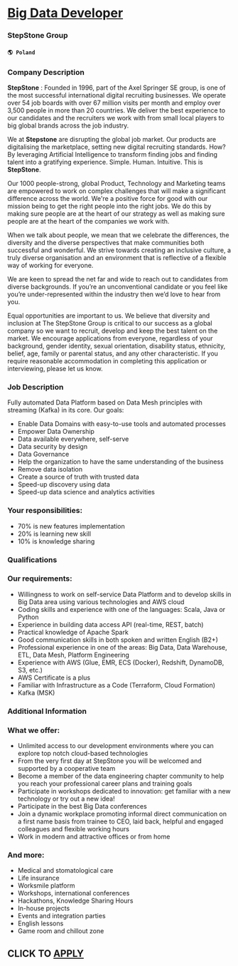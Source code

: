 # [Big Data Developer](https://www.remotewlb.com/apply/big-data-developer-64996)  
### StepStone Group  
#### `🌎 Poland`  

### Company Description

 **StepStone** : Founded in 1996, part of the Axel Springer SE group, is one of the most successful international digital recruiting businesses. We operate over 54 job boards with over 67 million visits per month and employ over 3,500 people in more than 20 countries. We deliver the best experience to our candidates and the recruiters we work with from small local players to big global brands across the job industry.

We at **Stepstone** are disrupting the global job market. Our products are digitalising the marketplace, setting new digital recruiting standards. How? By leveraging Artificial Intelligence to transform finding jobs and finding talent into a gratifying experience. Simple. Human. Intuitive. This is **StepStone**.

Our 1000 people-strong, global Product, Technology and Marketing teams are empowered to work on complex challenges that will make a significant difference across the world. We're a positive force for good with our mission being to get the right people into the right jobs. We do this by making sure people are at the heart of our strategy as well as making sure people are at the heart of the companies we work with.

When we talk about people, we mean that we celebrate the differences, the diversity and the diverse perspectives that make communities both successful and wonderful. We strive towards creating an inclusive culture, a truly diverse organisation and an environment that is reflective of a flexible way of working for everyone.

We are keen to spread the net far and wide to reach out to candidates from diverse backgrounds. If you’re an unconventional candidate or you feel like you’re under-represented within the industry then we’d love to hear from you.

Equal opportunities are important to us. We believe that diversity and inclusion at The StepStone Group is critical to our success as a global company so we want to recruit, develop and keep the best talent on the market. We encourage applications from everyone, regardless of your background, gender identity, sexual orientation, disability status, ethnicity, belief, age, family or parental status, and any other characteristic. If you require reasonable accommodation in completing this application or interviewing, please let us know.

### Job Description

Fully automated Data Platform based on Data Mesh principles with streaming (Kafka) in its core. Our goals:

  * Enable Data Domains with easy-to-use tools and automated processes
  * Empower Data Ownership
  * Data available everywhere, self-serve
  * Data security by design
  * Data Governance
  * Help the organization to have the same understanding of the business
  * Remove data isolation
  * Create a source of truth with trusted data
  * Speed-up discovery using data
  * Speed-up data science and analytics activities

### Your responsibilities:

  * 70% is new features implementation
  * 20% is learning new skill
  * 10% is knowledge sharing

### Qualifications

### Our requirements:

  * Willingness to work on self-service Data Platform and to develop skills in Big Data area using various technologies and AWS cloud
  * Coding skills and experience with one of the languages: Scala, Java or Python
  * Experience in building data access API (real-time, REST, batch)
  * Practical knowledge of Apache Spark
  * Good communication skills in both spoken and written English (B2+)
  * Professional experience in one of the areas: Big Data, Data Warehouse, ETL, Data Mesh, Platform Engineering 
  * Experience with AWS (Glue, EMR, ECS (Docker), Redshift, DynamoDB, S3, etc.)
  * AWS Certificate is a plus
  * Familiar with Infrastructure as a Code (Terraform, Cloud Formation)
  * Kafka (MSK)

### Additional Information

### What we offer:

  * Unlimited access to our development environments where you can explore top notch cloud-based technologies
  * From the very first day at StepStone you will be welcomed and supported by a cooperative team
  * Become a member of the data engineering chapter community to help you reach your professional career plans and training goals
  * Participate in workshops dedicated to innovation: get familiar with a new technology or try out a new idea!
  * Participate in the best Big Data conferences
  * Join a dynamic workplace promoting informal direct communication on a first name basis from trainee to CEO, laid back, helpful and engaged colleagues and flexible working hours
  * Work in modern and attractive offices or from home

### And more:

  * Medical and stomatological care
  * Life insurance
  * Worksmile platform
  * Workshops, international conferences
  * Hackathons, Knowledge Sharing Hours
  * In-house projects
  * Events and integration parties
  * English lessons
  * Game room and chillout zone

  
## CLICK TO [APPLY](https://www.remotewlb.com/apply/big-data-developer-64996)

